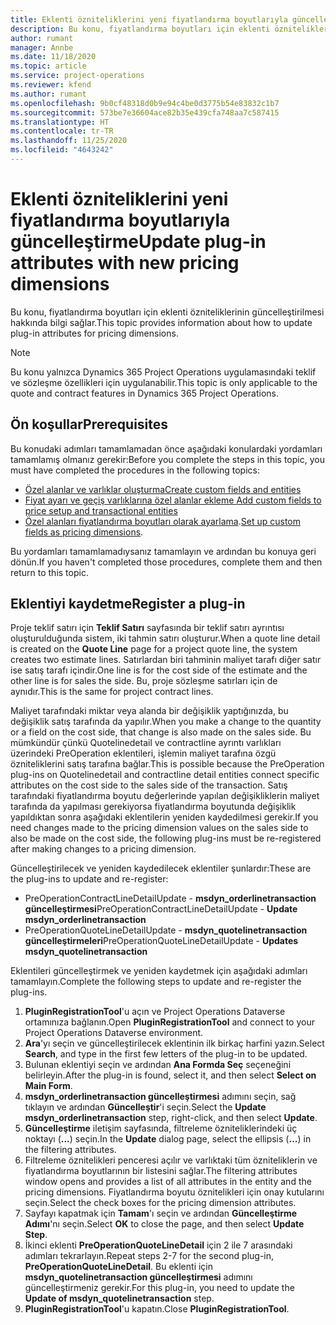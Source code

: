 ```yaml
---
title: Eklenti özniteliklerini yeni fiyatlandırma boyutlarıyla güncelleştirme
description: Bu konu, fiyatlandırma boyutları için eklenti özniteliklerinin güncelleştirilmesi hakkında bilgi sağlar.
author: rumant
manager: Annbe
ms.date: 11/18/2020
ms.topic: article
ms.service: project-operations
ms.reviewer: kfend
ms.author: rumant
ms.openlocfilehash: 9b0cf48318d0b9e94c4be0d3775b54e83832c1b7
ms.sourcegitcommit: 573be7e36604ace82b35e439cfa748aa7c587415
ms.translationtype: HT
ms.contentlocale: tr-TR
ms.lasthandoff: 11/25/2020
ms.locfileid: "4643242"
---
```

# <a name="update-plug-in-attributes-with-new-pricing-dimensions"></a><span data-ttu-id="96c97-103">Eklenti özniteliklerini yeni fiyatlandırma boyutlarıyla güncelleştirme</span><span class="sxs-lookup"><span data-stu-id="96c97-103">Update plug-in attributes with new pricing dimensions</span></span>

<span data-ttu-id="96c97-104">Bu konu, fiyatlandırma boyutları için eklenti özniteliklerinin güncelleştirilmesi hakkında bilgi sağlar.</span><span class="sxs-lookup"><span data-stu-id="96c97-104">This topic provides information about how to update plug-in attributes for pricing dimensions.</span></span>

> [!NOTE]
> <span data-ttu-id="96c97-105">Bu konu yalnızca Dynamics 365 Project Operations uygulamasındaki teklif ve sözleşme özellikleri için uygulanabilir.</span><span class="sxs-lookup"><span data-stu-id="96c97-105">This topic is only applicable to the quote and contract features in Dynamics 365 Project Operations.</span></span>

## <a name="prerequisites"></a><span data-ttu-id="96c97-106">Ön koşullar</span><span class="sxs-lookup"><span data-stu-id="96c97-106">Prerequisites</span></span>
<span data-ttu-id="96c97-107">Bu konudaki adımları tamamlamadan önce aşağıdaki konulardaki yordamları tamamlamış olmanız gerekir:</span><span class="sxs-lookup"><span data-stu-id="96c97-107">Before you complete the steps in this topic, you must have completed the procedures in the following topics:</span></span>

  - [<span data-ttu-id="96c97-108">Özel alanlar ve varlıklar oluşturma</span><span class="sxs-lookup"><span data-stu-id="96c97-108">Create custom fields and entities</span></span>](create-custom-fields-entities-pricing-dimensions.md) 
  - [<span data-ttu-id="96c97-109">Fiyat ayarı ve geçiş varlıklarına özel alanlar ekleme </span><span class="sxs-lookup"><span data-stu-id="96c97-109">Add custom fields to price setup and transactional entities</span></span>](add-custom-fields-price-setup-transactional-entities.md)
  - <span data-ttu-id="96c97-110">[Özel alanları fiyatlandırma boyutları olarak ayarlama](set-up-custom-fields-pricing-dimensions.md).</span><span class="sxs-lookup"><span data-stu-id="96c97-110">[Set up custom fields as pricing dimensions](set-up-custom-fields-pricing-dimensions.md).</span></span> 
  
<span data-ttu-id="96c97-111">Bu yordamları tamamlamadıysanız tamamlayın ve ardından bu konuya geri dönün.</span><span class="sxs-lookup"><span data-stu-id="96c97-111">If you haven't completed those procedures, complete them and then return to this topic.</span></span>

## <a name="register-a-plug-in"></a><span data-ttu-id="96c97-112">Eklentiyi kaydetme</span><span class="sxs-lookup"><span data-stu-id="96c97-112">Register a plug-in</span></span>
<span data-ttu-id="96c97-113">Proje teklif satırı için **Teklif Satırı** sayfasında bir teklif satırı ayrıntısı oluşturulduğunda sistem, iki tahmin satırı oluşturur.</span><span class="sxs-lookup"><span data-stu-id="96c97-113">When a quote line detail is created on the **Quote Line** page for a project quote line, the system creates two estimate lines.</span></span> <span data-ttu-id="96c97-114">Satırlardan biri tahminin maliyet tarafı diğer satır ise satış tarafı içindir.</span><span class="sxs-lookup"><span data-stu-id="96c97-114">One line is for the cost side of the estimate and the other line is for sales the side.</span></span> <span data-ttu-id="96c97-115">Bu, proje sözleşme satırları için de aynıdır.</span><span class="sxs-lookup"><span data-stu-id="96c97-115">This is the same  for project contract lines.</span></span>

<span data-ttu-id="96c97-116">Maliyet tarafındaki miktar veya alanda bir değişiklik yaptığınızda, bu değişiklik satış tarafında da yapılır.</span><span class="sxs-lookup"><span data-stu-id="96c97-116">When you make a change to the quantity or a field on the cost side, that change is also made on the sales side.</span></span> <span data-ttu-id="96c97-117">Bu mümkündür çünkü Quotelinedetail ve contractline ayrıntı varlıkları üzerindeki PreOperation eklentileri, işlemin maliyet tarafına özgü özniteliklerini satış tarafına bağlar.</span><span class="sxs-lookup"><span data-stu-id="96c97-117">This is possible because the PreOperation plug-ins on Quotelinedetail and contractline detail entities connect specific attributes on the cost side to the sales side of the transaction.</span></span> <span data-ttu-id="96c97-118">Satış tarafındaki fiyatlandırma boyutu değerlerinde yapılan değişikliklerin maliyet tarafında da yapılması gerekiyorsa fiyatlandırma boyutunda değişiklik yapıldıktan sonra aşağıdaki eklentilerin yeniden kaydedilmesi gerekir.</span><span class="sxs-lookup"><span data-stu-id="96c97-118">If you need changes made to the pricing dimension values on the sales side to also be made on the cost side, the following plug-ins must be re-registered after making changes to a pricing dimension.</span></span>

<span data-ttu-id="96c97-119">Güncelleştirilecek ve yeniden kaydedilecek eklentiler şunlardır:</span><span class="sxs-lookup"><span data-stu-id="96c97-119">These are the plug-ins to update and re-register:</span></span>

- <span data-ttu-id="96c97-120">PreOperationContractLineDetailUpdate - **msdyn_orderlinetransaction güncelleştirmesi**</span><span class="sxs-lookup"><span data-stu-id="96c97-120">PreOperationContractLineDetailUpdate - **Update msdyn_orderlinetransaction**</span></span>
- <span data-ttu-id="96c97-121">PreOperationQuoteLineDetailUpdate - **msdyn_quotelinetransaction güncelleştirmeleri**</span><span class="sxs-lookup"><span data-stu-id="96c97-121">PreOperationQuoteLineDetailUpdate - **Updates msdyn_quotelinetransaction**</span></span>

<span data-ttu-id="96c97-122">Eklentileri güncelleştirmek ve yeniden kaydetmek için aşağıdaki adımları tamamlayın.</span><span class="sxs-lookup"><span data-stu-id="96c97-122">Complete the following steps to update and re-register the plug-ins.</span></span>

1. <span data-ttu-id="96c97-123">**PluginRegistrationTool**'u açın ve Project Operations Dataverse ortamınıza bağlanın.</span><span class="sxs-lookup"><span data-stu-id="96c97-123">Open **PluginRegistrationTool** and connect to your Project Operations Dataverse environment.</span></span>
2. <span data-ttu-id="96c97-124">**Ara**'yı seçin ve güncelleştirilecek eklentinin ilk birkaç harfini yazın.</span><span class="sxs-lookup"><span data-stu-id="96c97-124">Select **Search**, and type in the first few letters of the plug-in to be updated.</span></span>
3. <span data-ttu-id="96c97-125">Bulunan eklentiyi seçin ve ardından **Ana Formda Seç** seçeneğini belirleyin.</span><span class="sxs-lookup"><span data-stu-id="96c97-125">After the plug-in is found, select it, and then select **Select on Main Form**.</span></span>
4. <span data-ttu-id="96c97-126">**msdyn_orderlinetransaction güncelleştirmesi** adımını seçin, sağ tıklayın ve ardından **Güncelleştir**'i seçin.</span><span class="sxs-lookup"><span data-stu-id="96c97-126">Select the **Update msdyn_orderlinetransaction** step, right-click, and then select **Update**.</span></span>
5. <span data-ttu-id="96c97-127">**Güncelleştirme** iletişim sayfasında, filtreleme özniteliklerindeki üç noktayı (**...**) seçin.</span><span class="sxs-lookup"><span data-stu-id="96c97-127">In the **Update** dialog page, select the ellipsis (**...**) in the filtering attributes.</span></span>
6. <span data-ttu-id="96c97-128">Filtreleme öznitelikleri penceresi açılır ve varlıktaki tüm özniteliklerin ve fiyatlandırma boyutlarının bir listesini sağlar.</span><span class="sxs-lookup"><span data-stu-id="96c97-128">The filtering attributes window opens and provides a list of all attributes in the entity and the pricing dimensions.</span></span> <span data-ttu-id="96c97-129">Fiyatlandırma boyutu öznitelikleri için onay kutularını seçin.</span><span class="sxs-lookup"><span data-stu-id="96c97-129">Select the check boxes for the pricing dimension attributes.</span></span>
7. <span data-ttu-id="96c97-130">Sayfayı kapatmak için **Tamam**'ı seçin ve ardından **Güncelleştirme Adımı**'nı seçin.</span><span class="sxs-lookup"><span data-stu-id="96c97-130">Select **OK** to close the page, and then select **Update Step**.</span></span>
8. <span data-ttu-id="96c97-131">İkinci eklenti **PreOperationQuoteLineDetail** için 2 ile 7 arasındaki adımları tekrarlayın.</span><span class="sxs-lookup"><span data-stu-id="96c97-131">Repeat steps 2-7 for the second plug-in, **PreOperationQuoteLineDetail**.</span></span> <span data-ttu-id="96c97-132">Bu eklenti için **msdyn_quotelinetransaction güncelleştirmesi** adımını güncelleştirmeniz gerekir.</span><span class="sxs-lookup"><span data-stu-id="96c97-132">For this plug-in, you need to update the **Update of msdyn_quotelinetransaction** step.</span></span>
9. <span data-ttu-id="96c97-133">**PluginRegistrationTool**'u kapatın.</span><span class="sxs-lookup"><span data-stu-id="96c97-133">Close **PluginRegistrationTool**.</span></span>

